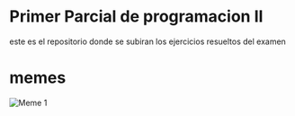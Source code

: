 # Primer Parcial de programacion II
este es el repositorio donde se subiran los ejercicios resueltos del examen

# memes
![Meme 1](https://github.com/DX94-Quas/ParcialPrograII-1/blob/master/memes/1.jpg)